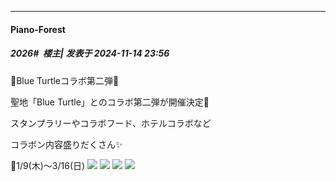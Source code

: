 ﻿
*****

####  Piano-Forest  
##### 2026#         楼主| 发表于 2024-11-14 23:56

🌺Blue Turtleコラボ第二弾🐢

聖地「Blue Turtle」とのコラボ第二弾が開催決定🎉

スタンプラリーやコラボフード、ホテルコラボなど

コラボン内容盛りだくさん✨

📅1/9(木)～3/16(日)
<img src="https://p.sda1.dev/20/dab25118acb68f52c0547a909337291a/20241114_235414.jpg" referrerpolicy="no-referrer">
<img src="https://p.sda1.dev/20/fbbc5c93b2c69283cef031bff0a3cb24/20241114_235415.jpg" referrerpolicy="no-referrer">
<img src="https://p.sda1.dev/20/05cbd3e7c74a1e609c16773a2ebeec39/20241114_181811.jpg" referrerpolicy="no-referrer">
<img src="https://p.sda1.dev/20/462a3d5476d94ddd7e816bec60627b8f/20241114_181813.jpg" referrerpolicy="no-referrer">

